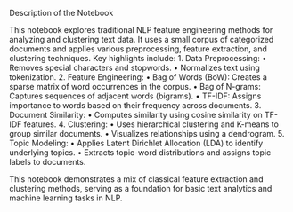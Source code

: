 Description of the Notebook

This notebook explores traditional NLP feature engineering methods for analyzing and clustering text data. It uses a small corpus of categorized documents and applies various preprocessing, feature extraction, and clustering techniques. Key highlights include:
	1.	Data Preprocessing:
	•	Removes special characters and stopwords.
	•	Normalizes text using tokenization.
	2.	Feature Engineering:
	•	Bag of Words (BoW): Creates a sparse matrix of word occurrences in the corpus.
	•	Bag of N-grams: Captures sequences of adjacent words (bigrams).
	•	TF-IDF: Assigns importance to words based on their frequency across documents.
	3.	Document Similarity:
	•	Computes similarity using cosine similarity on TF-IDF features.
	4.	Clustering:
	•	Uses hierarchical clustering and K-means to group similar documents.
	•	Visualizes relationships using a dendrogram.
	5.	Topic Modeling:
	•	Applies Latent Dirichlet Allocation (LDA) to identify underlying topics.
	•	Extracts topic-word distributions and assigns topic labels to documents.

This notebook demonstrates a mix of classical feature extraction and clustering methods, serving as a foundation for basic text analytics and machine learning tasks in NLP.
